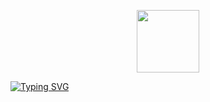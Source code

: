 <p align="center">
<img src="https://user-images.githubusercontent.com/74038190/216649417-9acc58df-9186-4132-ad43-819a57babb67.gif" width="100">
   </p>
  </p>
<div align="left">
<a href="https://git.io/typing-svg"><img src="https://readme-typing-svg.demolab.com?font=Rubik+Dirt&size=65&pause=1000&color=F72C3F&background=FF20A500&center=true&vCenter=true&width=1000&height=150&lines=My+Name+is+Nuruzzaman;New+Developer;" alt="Typing SVG" /></a>   
